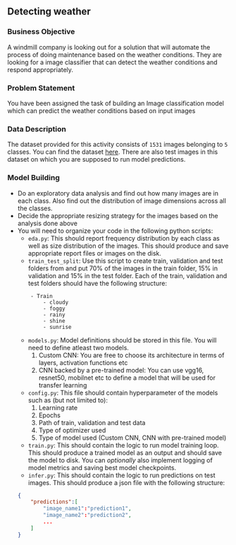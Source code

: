 ## Detecting weather

### Business Objective
A windmill company is looking out for a solution that will automate the process of doing maintenance based on the weather conditions. They are looking for a image classifier that can detect the weather conditions and respond appropriately.

### Problem Statement

You have been assigned the task of building an Image classification model which can predict the weather conditions based on input images

### Data Description
The dataset provided for this activity consists of `1531` images belonging to `5` classes. You can find the dataset [here](https://www.kaggle.com/datasets/vijaygiitk/multiclass-weather-dataset). There are also test images in this dataset on which you are supposed to run model predictions.

### Model Building

- Do an exploratory data analysis and find out how many images are in each class. Also find out the distribution of image dimensions across all the classes.
- Decide the appropriate resizing strategy for the images based on the analysis done above
- You will need to organize your code in the following python scripts:
    - `eda.py`: This should report frequency distribution by each class as well as size distribution of the images. This should produce and save appropriate report files or images on the disk.
    - `train_test_split`: Use this script to create train, validation and test folders from and put 70% of the images in the train folder, 15% in validation and 15% in the test folder. Each of the train, validation and test folders should have the following structure:
    ```
        - Train
            - cloudy
            - foggy
            - rainy
            - shine
            - sunrise
    ```
    - `models.py`: Model definitions should be stored in this file. You will need to define atleast two models. 
        1. Custom CNN: You are free to choose its architecture in terms of layers, activation functions etc
        2. CNN backed by a pre-trained model: You can use vgg16, resnet50, mobilnet etc to define a model that will be used for transfer learning
    - `config.py`: This file should contain hyperparameter of the models such as (but not limited to):
        1. Learning rate
        2. Epochs
        3. Path of train, validation and test data
        4. Type of optimizer used
        5. Type of model used (Custom CNN, CNN with pre-trained model)
    - `train.py`: This should contain the logic to run model training loop. This should produce a trained model as an output and should save the model to disk. You can *optionally* also implement logging of model metrics and saving best model checkpoints.
    - `infer.py`: This should contain the logic to run predictions on test images. This should produce a json file with the following structure:
    ```json
    {
        "predictions":[
            "image_name1":"prediction1",
            "image_name2":"prediction2",
            ...
        ]
    }
    ```